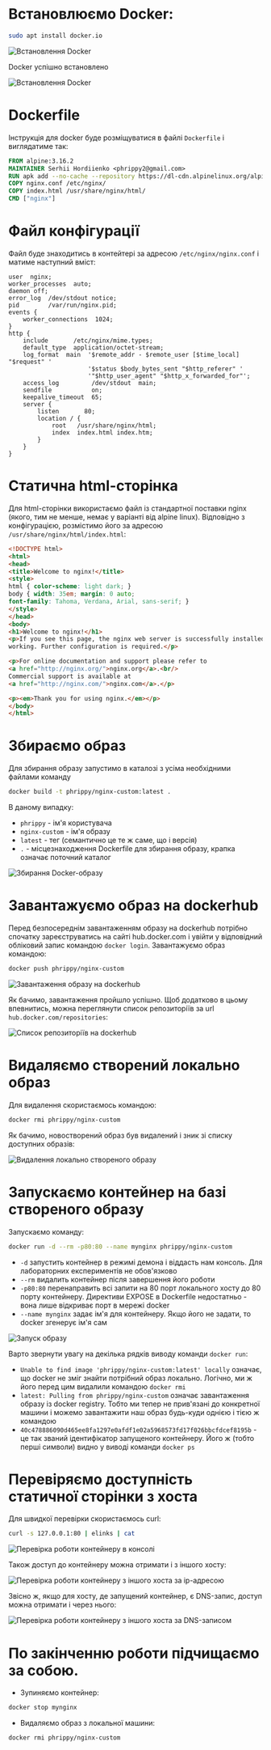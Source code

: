 # Встановлюємо Docker:

```bash
sudo apt install docker.io
```

![Встановлення Docker](docker_install.png)

Docker успішно встановлено

![Встановлення Docker](docker_install_complete.png)

# Dockerfile

Інструкція для docker буде розміщуватися в файлі `Dockerfile` і виглядатиме так:

```Dockerfile
FROM alpine:3.16.2
MAINTAINER Serhii Hordiienko <phrippy2@gmail.com>
RUN apk add --no-cache --repository https://dl-cdn.alpinelinux.org/alpine/v3.16/main nginx=1.22.0-r1
COPY nginx.conf /etc/nginx/
COPY index.html /usr/share/nginx/html/
CMD ["nginx"]
```

# Файл конфігурації

Файл буде знаходитись в контейтері за адресою  `/etc/nginx/nginx.conf` і матиме наступний вміст:

```Nginx config
user  nginx;
worker_processes  auto;
daemon off;
error_log  /dev/stdout notice;
pid        /var/run/nginx.pid;
events {
    worker_connections  1024;
}
http {
    include       /etc/nginx/mime.types;
    default_type  application/octet-stream;
    log_format  main  '$remote_addr - $remote_user [$time_local] "$request" '
                      '$status $body_bytes_sent "$http_referer" '
                      '"$http_user_agent" "$http_x_forwarded_for"';
    access_log         /dev/stdout  main;
    sendfile           on;
    keepalive_timeout  65;
    server {
        listen       80;
        location / {
            root   /usr/share/nginx/html;
            index  index.html index.htm;
        }
    }
}
```

# Статична html-сторінка

Для html-сторінки використаємо файл із стандартної поставки nginx (якого, тим не менше, немає у варіанті від alpine linux). Відповідно з конфігурацією, розмістимо його за адресою `/usr/share/nginx/html/index.html`:

```html
<!DOCTYPE html>
<html>
<head>
<title>Welcome to nginx!</title>
<style>
html { color-scheme: light dark; }
body { width: 35em; margin: 0 auto;
font-family: Tahoma, Verdana, Arial, sans-serif; }
</style>
</head>
<body>
<h1>Welcome to nginx!</h1>
<p>If you see this page, the nginx web server is successfully installed and
working. Further configuration is required.</p>

<p>For online documentation and support please refer to
<a href="http://nginx.org/">nginx.org</a>.<br/>
Commercial support is available at
<a href="http://nginx.com/">nginx.com</a>.</p>

<p><em>Thank you for using nginx.</em></p>
</body>
</html>
```

# Збираємо образ

Для збирання образу запустимо в каталозі з усіма необхідними файлами команду

```bash
docker build -t phrippy/nginx-custom:latest .
```

В даному випадку:
* `phrippy` - ім'я користувача
* `nginx-custom` - ім'я образу
* `latest` - тег (семантично це те ж саме, що і версія)
* `.` - місцезнаходження Dockerfile для збирання образу, крапка означає поточний каталог

![Збирання Docker-образу](docker_build.png)

# Завантажуємо образ на dockerhub

Перед безпосереднім завантаженням образу на dockerhub потрібно спочатку зареєструватись на сайті hub.docker.com і увійти у відповідний обліковий запис командою `docker login`. Завантажуємо образ командою:

```bash
docker push phrippy/nginx-custom
```

![Завантаження образу на dockerhub](docker_push.png)

Як бачимо, завантаження пройшло успішно. Щоб додатково в цьому впевнитись, можна переглянути список репозиторіїв за url `hub.docker.com/repositories`:

![Список репозиторіїв на dockerhub](docker_push_web.png)

# Видаляємо створений локально образ

Для видалення скористаємось командою:

```bash
docker rmi phrippy/nginx-custom
```

Як бачимо, новостворений образ був видалений і зник зі списку доступних образів:

![Видалення локально створеного образу](docker_delete_image.png)

# Запускаємо контейнер на базі створеного образу

Запускаємо команду:

```bash
docker run -d --rm -p80:80 --name mynginx phrippy/nginx-custom
```
* `-d` запустить контейнер в режимі демона і віддасть нам консоль. Для лабораторних експериментів не обов'язково
* `--rm` видалить контейнер після завершення його роботи
* `-p80:80` перенаправить всі запити на 80 порт локального хосту до 80 порту контейнеру. Директиви EXPOSE в Dockerfile недостатньо - вона лише відкриває порт в мережі docker
* `--name mynginx` задає ім'я для контейнеру. Якщо його не задати, то docker згенерує ім'я сам

![Запуск образу](docker_run.png)

Варто звернути увагу на декілька рядків виводу команди `docker run`:
* `Unable to find image 'phrippy/nginx-custom:latest' locally` означає, що docker не зміг знайти потрібний образ локально. Логічно, ми ж його перед цим видалили командою `docker rmi`
* `latest: Pulling from phrippy/nginx-custom` означає завантаження образу із docker registry. Тобто ми тепер не прив'язані до конкретної машини і можемо завантажити наш образ будь-куди однією і тією ж командою
* `40c478886090d465ee8fa1297e0afdf1e02a5968573fd17f026bbcfdcef8195b` - це так званий ідентифікатор запущеного контейнеру. Його ж (тобто перші символи) видно у виводі команди `docker ps`

# Перевіряємо доступність статичної сторінки з хоста

Для швидкої перевірки скористаємось curl:

```bash
curl -s 127.0.0.1:80 | elinks | cat
```

![Перевірка роботи контейнеру в консолі](view_curl.png)

Також доступ до контейнеру можна отримати і з іншого хосту:

![Перевірка роботи контейнеру з іншого хоста за ip-адресою](view_web_ip.png)

Звісно ж, якщо для хосту, де запущений контейнер, є DNS-запис, доступ можна отримати і через нього:


![Перевірка роботи контейнеру з іншого хоста за DNS-записом](view_web.png)

# По закінченню роботи підчищаємо за собою.

* Зупиняємо контейнер:

```bash
docker stop mynginx
```

* Видаляємо образ з локальної машини:

```bash
docker rmi phrippy/nginx-custom
```
